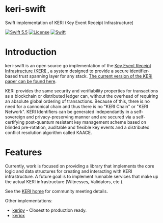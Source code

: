 # keri-swift
Swift implementation of KERI  (Key Event Receipt Infrastructure)

[![Swift 5.5](https://img.shields.io/badge/Swift-5.5-blue.svg)](https://swift.org/download/)
[![License](https://img.shields.io/badge/License-Apache_2.0-blue.svg)](https://opensource.org/licenses/Apache-2.0)
[![Swift](https://github.com/WebOfTrust/keri-swift/actions/workflows/test.yaml/badge.svg?branch=main)](https://github.com/WebOfTrust/keri-swift/actions/workflows/ci.yaml)

# Introduction

keri-swift is an open source go implementation of the [ Key Event Receipt Infrastructure (KERI) ](https://github.com/decentralized-identity/keri), a system designed to provide a secure identifier-based trust spanning layer for any stack. [The current version of the KERI paper can be found here](https://github.com/SmithSamuelM/Papers/blob/master/whitepapers/KERI_WP_2.x.web.pdf).

KERI provides the same security and verifiability properties for transactions as a blockchain or distributed ledger can, without the overhead of requiring an absolute global ordering of transactions. Because of this, there is no need for a cannonical chain and thus there is no "KERI Chain" or "KERI Network". KERI Identifiers can be generated independantly in a self-sovereign and privacy-preserving manner and are secured via a self-certifying post-quantum resistant key management scheme based on blinded pre-rotation, auditable and flexible key events and a distributed conflict resolution algorithm called KAACE.

# Features

Currently, work is focused on providing a library that implements the core logic and data structures for creating and interacting with KERI infrastructure. A future goal is to implement runnable services that make up the actual KERI infrastructure (Witnesses, Validators, etc.).

See the [KERI home](https://github.com/weboftrust/keri) for community meeting details.

Other implementations:

- [keripy](https://github.com/weboftrust/keripy) - Closest to production ready.
- [keriox](https://github.com/weboftrust/keriox)